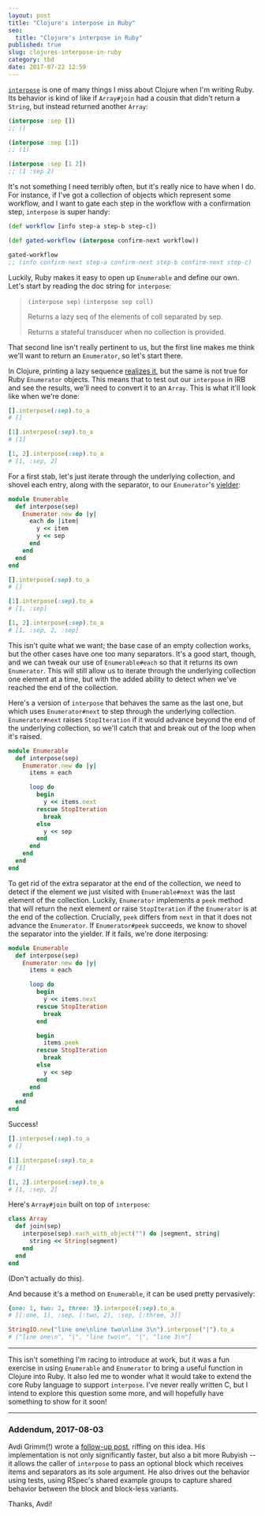 ```yaml
---
layout: post
title: "Clojure's interpose in Ruby"
seo:
  title: "Clojure's interpose in Ruby"
published: true
slug: clojures-interpose-in-ruby
category: tbd
date: 2017-07-22 12:59
---
```


[`interpose`][interpose] is one of many things I miss about Clojure when I'm writing Ruby.
Its behavior is kind of like if `Array#join` had a cousin that didn't return a `String`, but instead returned another `Array`:

```clojure
(interpose :sep [])
;; ()

(interpose :sep [1])
;; (1)

(interpose :sep [1 2])
;; (1 :sep 2)
```

It's not something I need terribly often, but it's really nice to have when I do.
For instance, if I've got a collection of objects which represent some workflow, and I want to gate each step in the workflow with a confirmation step, `interpose` is super handy:

```clojure
(def workflow [info step-a step-b step-c])

(def gated-workflow (interpose confirm-next workflow))

gated-workflow
;; (info confirm-next step-a confirm-next step-b confirm-next step-c)
```

Luckily, Ruby makes it easy to open up `Enumerable` and define our own.
Let's start by reading the doc string for `interpose`:

> `(interpose sep)` `(interpose sep coll)`
>
> Returns a lazy seq of the elements of coll separated by sep.
>
> Returns a stateful transducer when no collection is provided.

That second line isn't really pertinent to us, but the first line makes me think we'll want to return an `Enumerator`, so let's start there.

In Clojure, printing a lazy sequence [realizes it], but the same is not true for Ruby `Enumerator` objects.
This means that to test out our `interpose` in IRB and see the results, we'll need to convert it to an `Array`.
This is what it'll look like when we're done:

```ruby
[].interpose(:sep).to_a
# []

[1].interpose(:sep).to_a
# [1]

[1, 2].interpose(:sep).to_a
# [1, :sep, 2]
```

For a first stab, let's just iterate through the underlying collection, and shovel each entry, along with the separator, to our `Enumerator`'s [yielder]:

```ruby
module Enumerable
  def interpose(sep)
    Enumerator.new do |y|
      each do |item|
        y << item
        y << sep
      end
    end
  end
end
```

```ruby
[].interpose(:sep).to_a
# []

[1].interpose(:sep).to_a
# [1, :sep]

[1, 2].interpose(:sep).to_a
# [1, :sep, 2, :sep]
```

This isn't quite what we want; the base case of an empty collection works, but the other cases have one too many separators.
It's a good start, though, and we can tweak our use of `Enumerable#each` so that it returns its own `Enumerator`.
This will still allow us to iterate through the underlying collection one element at a time, but with the added ability to detect when we've reached the end of the collection.

Here's a version of `interpose` that behaves the same as the last one, but which uses `Enumerator#next` to step through the underlying collection.
`Enumerator#next` raises `StopIteration` if it would advance beyond the end of the underlying collection, so we'll catch that and break out of the loop when it's raised.

```ruby
module Enumerable
  def interpose(sep)
    Enumerator.new do |y|
      items = each

      loop do
        begin
          y << items.next
        rescue StopIteration
          break
        else
          y << sep
        end
      end
    end
  end
end
```

To get rid of the extra separator at the end of the collection, we need to detect if the element we just visited with `Enumerable#next` was the last element of the collection.
Luckily, `Enumerator` implements a `peek` method that will return the next element _or_ raise `StopIteration` if the `Enumerator` is at the end of the collection.
Crucially, `peek` differs from `next` in that it does not advance the `Enumerator`.
If `Enumerator#peek` succeeds, we know to shovel the separator into the yielder.
If it fails, we're done iterposing:

```ruby
module Enumerable
  def interpose(sep)
    Enumerator.new do |y|
      items = each

      loop do
        begin
          y << items.next
        rescue StopIteration
          break
        end

        begin
          items.peek
        rescue StopIteration
          break
        else
          y << sep
        end
      end
    end
  end
end
```

Success!

```ruby
[].interpose(:sep).to_a
# []

[1].interpose(:sep).to_a
# [1]

[1, 2].interpose(:sep).to_a
# [1, :sep, 2]
```

Here's `Array#join` built on top of `interpose`:

```ruby
class Array
  def join(sep)
    interpose(sep).each_with_object("") do |segment, string|
      string << String(segment)
    end
  end
end
```

(Don't actually do this).

And because it's a method on `Enumerable`, it can be used pretty pervasively:

```ruby
{one: 1, two: 2, three: 3}.interpose(:sep).to_a
# [[:one, 1], :sep, [:two, 2], :sep, [:three, 3]]

StringIO.new("line one\nline two\nline 3\n").interpose("|").to_a
# ["line one\n", "|", "line two\n", "|", "line 3\n"]
```

---

This isn't something I'm racing to introduce at work, but it was a fun exercise in using `Enumerable` and `Enumerator` to bring a useful function in Clojure into Ruby.
It also led me to wonder what it would take to extend the core Ruby language to support `interpose`.
I've never really written C, but I intend to explore this question some more, and will hopefully have something to show for it soon!

---

### Addendum, 2017-08-03

Avdi Grimm(!) wrote a [follow-up post][riffing], riffing on this idea.
His implementation is not only significantly faster, but also a bit more Rubyish -- it allows the caller of `interpose` to pass an optional block which receives items and separators as its sole argument.
He also drives out the behavior using tests, using RSpec's shared example groups to capture shared behavior between the block and block-less variants.

Thanks, Avdi!

[interpose]: https://clojuredocs.org/clojure.core/interpose
[enumerator docs]: https://ruby-doc.org/core-2.4.0/Enumerator.html
[yielder]: https://ruby-doc.org/core-2.4.0/Enumerator.html#method-c-new
[realizes it]: http://clojure-doc.org/articles/language/laziness.html#realizing-lazy-sequences-forcing-evaluation
[riffing]: http://www.virtuouscode.com/2017/08/02/riffing-on-interpose-in-ruby/
